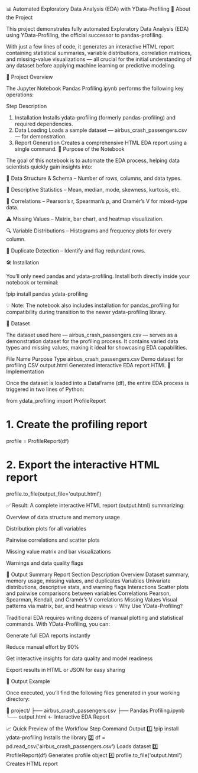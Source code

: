 📊 Automated Exploratory Data Analysis (EDA) with YData-Profiling
🧩 About the Project

This project demonstrates fully automated Exploratory Data Analysis (EDA) using YData-Profiling, the official successor to pandas-profiling.

With just a few lines of code, it generates an interactive HTML report containing statistical summaries, variable distributions, correlation matrices, and missing-value visualizations — all crucial for the initial understanding of any dataset before applying machine learning or predictive modeling.

🚀 Project Overview

The Jupyter Notebook Pandas Profiling.ipynb performs the following key operations:

Step	Description
1. Installation	Installs ydata-profiling (formerly pandas-profiling) and required dependencies.
2. Data Loading	Loads a sample dataset — airbus_crash_passengers.csv — for demonstration.
3. Report Generation	Creates a comprehensive HTML EDA report using a single command.
🧠 Purpose of the Notebook

The goal of this notebook is to automate the EDA process, helping data scientists quickly gain insights into:

🧾 Data Structure & Schema – Number of rows, columns, and data types.

🧮 Descriptive Statistics – Mean, median, mode, skewness, kurtosis, etc.

🧱 Correlations – Pearson’s r, Spearman’s ρ, and Cramér’s V for mixed-type data.

⚠️ Missing Values – Matrix, bar chart, and heatmap visualization.

🔍 Variable Distributions – Histograms and frequency plots for every column.

🔄 Duplicate Detection – Identify and flag redundant rows.

🛠️ Installation

You’ll only need pandas and ydata-profiling. Install both directly inside your notebook or terminal:

!pip install pandas ydata-profiling


💡 Note: The notebook also includes installation for pandas_profiling for compatibility during transition to the newer ydata-profiling library.

📁 Dataset

The dataset used here — airbus_crash_passengers.csv — serves as a demonstration dataset for the profiling process.
It contains varied data types and missing values, making it ideal for showcasing EDA capabilities.

File Name	Purpose	Type
airbus_crash_passengers.csv	Demo dataset for profiling	CSV
output.html	Generated interactive EDA report	HTML
🧮 Implementation

Once the dataset is loaded into a DataFrame (df), the entire EDA process is triggered in two lines of Python:

from ydata_profiling import ProfileReport

# 1. Create the profiling report
profile = ProfileReport(df)

# 2. Export the interactive HTML report
profile.to_file(output_file='output.html')


✅ Result:
A complete interactive HTML report (output.html) summarizing:

Overview of data structure and memory usage

Distribution plots for all variables

Pairwise correlations and scatter plots

Missing value matrix and bar visualizations

Warnings and data quality flags

🧾 Output Summary
Report Section	Description
Overview	Dataset summary, memory usage, missing values, and duplicates
Variables	Univariate distributions, descriptive stats, and warning flags
Interactions	Scatter plots and pairwise comparisons between variables
Correlations	Pearson, Spearman, Kendall, and Cramér’s V correlations
Missing Values	Visual patterns via matrix, bar, and heatmap views
💡 Why Use YData-Profiling?

Traditional EDA requires writing dozens of manual plotting and statistical commands.
With YData-Profiling, you can:

Generate full EDA reports instantly

Reduce manual effort by 90%

Get interactive insights for data quality and model readiness

Export results in HTML or JSON for easy sharing

🧰 Output Example

Once executed, you’ll find the following files generated in your working directory:

📁 project/
 ├── airbus_crash_passengers.csv
 ├── Pandas Profiling.ipynb
 └── output.html   ← Interactive EDA Report

📈 Quick Preview of the Workflow
Step	Command	Output
1️⃣	!pip install ydata-profiling	Installs the library
2️⃣	df = pd.read_csv('airbus_crash_passengers.csv')	Loads dataset
3️⃣	ProfileReport(df)	Generates profile object
4️⃣	profile.to_file('output.html')	Creates HTML report
